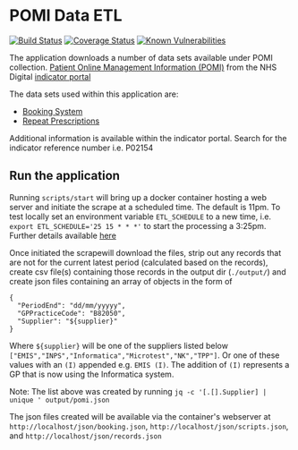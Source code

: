 # POMI Data ETL

[![Build Status](https://travis-ci.org/nhsuk/pomi-data-etl.svg?branch=master)](https://travis-ci.org/nhsuk/pomi-data-etl)
[![Coverage Status](https://coveralls.io/repos/github/nhsuk/pomi-data-etl/badge.svg?branch=master)](https://coveralls.io/github/nhsuk/pomi-data-etl?branch=master)
[![Known Vulnerabilities](https://snyk.io/test/github/nhsuk/pomi-data-etl/badge.svg)](https://snyk.io/test/github/nhsuk/pomi-data-etl)

The application downloads a number of data sets available under POMI collection.
[Patient Online Management Information (POMI)](http://content.digital.nhs.uk/pomi)
from the NHS Digital [indicator portal](https://indicators.hscic.gov.uk/)

The data sets used within this application are:

* [Booking System](https://indicators.hscic.gov.uk/download/PHF10/Data/BOOK_CANCEL_APPOINTMENTS_POMI.csv)
* [Repeat Prescriptions](https://indicators.hscic.gov.uk/download/PHF10/Data/ORDER_REPEAT_PRESCRIPTIONS_POMI.csv)

Additional information is available within the indicator portal. Search for
the indicator reference number i.e. P02154

## Run the application

Running `scripts/start` will bring up a docker container hosting a web server and initiate the scrape at a scheduled time.
The default is 11pm. To test locally set an environment variable `ETL_SCHEDULE` to a new time, i.e. `export ETL_SCHEDULE='25 15 * * *'` to start the processing a 3:25pm.
Further details available [here](https://www.npmjs.com/package/node-schedule)

Once initiated the scrapewill download the files, strip out any records that are
not for the current latest period (calculated based on the records), create csv
file(s) containing those records in the output dir (`./output/`) and create json 
files containing an array of objects in the form of
```
{
  "PeriodEnd": "dd/mm/yyyyy",
  "GPPracticeCode": "B82050",
  "Supplier": "${supplier}"
}
```
Where `${supplier}` will be one of the suppliers listed below
`["EMIS","INPS","Informatica","Microtest","NK","TPP"]`. Or one of these values
with an `(I)` appended e.g. `EMIS (I)`. The addition of `(I)` represents a GP
that is now using the Informatica system.

Note: The list above was created by running
`jq -c '[.[].Supplier] | unique ' output/pomi.json`

The json files created will be available via the container's webserver at
`http://localhost/json/booking.json`,
`http://localhost/json/scripts.json`, and
`http://localhost/json/records.json`
